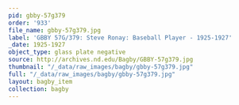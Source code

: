 ```yaml
---
pid: gbby-57g379
order: '933'
file_name: gbby-57g379.jpg
label: 'GBBY 57G/379: Steve Ronay: Baseball Player - 1925-1927'
_date: 1925-1927
object_type: glass plate negative
source: http://archives.nd.edu/Bagby/GBBY-57g379.jpg
thumbnail: "/_data/raw_images/bagby/gbby-57g379.jpg"
full: "/_data/raw_images/bagby/gbby-57g379.jpg"
layout: bagby_item
collection: bagby
---
```

